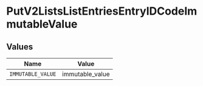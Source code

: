 # PutV2ListsListEntriesEntryIDCodeImmutableValue


## Values

| Name              | Value             |
| ----------------- | ----------------- |
| `IMMUTABLE_VALUE` | immutable_value   |